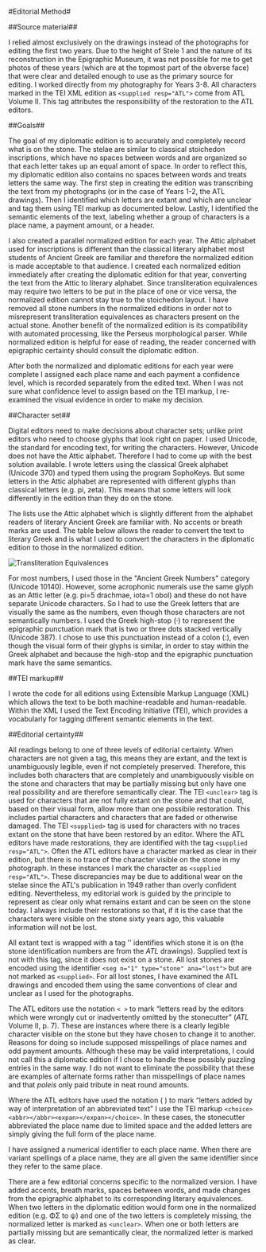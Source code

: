 #Editorial Method#


##Source material##


I relied almost exclusively on the drawings instead of the photographs for editing the first two years. Due to the height of Stele 1 and the nature of its reconstruction in the Epigraphic Museum, it was not possible for me to get photos of these years (which are at the topmost part of the obverse face) that were clear and detailed enough to use as the primary source for editing. I worked directly from my photography for Years 3-8.  All characters marked in the TEI XML edition as  `<supplied resp="ATL">` come from ATL Volume II. This tag attributes the responsibility of the restoration to the ATL editors. 

##Goals##


The goal of my diplomatic edition is to accurately and completely record what is on the stone. The stelae are similar to classical stoichedon inscriptions, which have no spaces between words and are organized so that each letter takes up an equal amont of space.  In order to reflect this, my diplomatic edition also contains no spaces between words and treats letters the same way. The first step in creating the edition was transcribing the text from my photographs (or in the case of Years 1-2, the ATL drawings). Then I identified which letters are extant and which are unclear and tag them using TEI markup as documented below. Lastly, I identified the semantic elements of the text, labeling whether a group of characters is a place name, a payment amount, or a header. 

I also created a parallel normalized edition for each year. The Attic alphabet used for inscriptions is different than the classical literary alphabet most students of Ancient Greek are familiar and therefore the normalized edition is made acceptable to that audience. I created each normalized edition immediately after creating the diplomatic edition for that year, converting the text from the Attic to literary alphabet. Since transliteration equivalences may require two letters to be put in the place of one or vice versa, the normalized edition cannot stay true to the stoichedon layout. I have removed all stone numbers in the normalized editions in order not to misrepresent transliteration equivalences as characters present on the actual stone. Another benefit of the normalized edition is its compatibility with automated processing, like the Perseus morphological parser. While normalized edition is helpful for ease of reading, the reader concerned with epigraphic certainty should consult the diplomatic edition. 

After both the normalized and diplomatic editions for each year were complete I assigned each place name and each payment a confidence level, which is recorded separately from the edited text. When I was not sure what confidence level to assign based on the TEI markup, I  re-examined the visual evidence in order to make my decision. 


##Character set##

Digital editors need to make decisions about character sets; unlike print editors who need to choose glyphs that look right on paper. I used Unicode, the standard for encoding text, for writing the characters. However, Unicode does not have the Attic alphabet. Therefore I had to come up with the best solution available. I wrote letters using the classical Greek alphabet (Unicode 370) and typed them using the program SophoKeys. But some letters in the Attic alphabet are represented with different glyphs than classical letters (e.g. pi, zeta). This means that some letters will look differently in the edition than they do on the stone. 



The lists use the Attic alphabet which is slightly different from the alphabet readers of literary Ancient Greek are familiar with. No accents or breath marks are used. The table below allows the reader to convert the text to literary Greek and is what I used to convert the characters in the diplomatic edition to those in the normalized edition. 

![Transliteration Equivalences][img100]

[img100]: images/TransliterationEquivalences.png


For most numbers, I used those in the "Ancient Greek Numbers" category (Unicode 10140). However, some acrophonic numerals use the same glyph as an Attic letter (e.g. pi=5 drachmae, iota=1 obol) and these do not have separate Unicode characters. So I had to use the Greek letters that are visually the same as the numbers, even though those characters are not semantically numbers. I used the Greek high-stop (·) to represent the epigraphic punctuation mark that is two or three dots stacked vertically (Unicode 387). I chose to use this punctuation instead of a colon (:), even though the visual form of their glyphs is similar, in order to stay within the Greek alphabet and because the high-stop and the epigraphic punctuation mark have the same semantics.


##TEI markup##

I wrote the code for all editions using Extensible Markup Language (XML) which allows the text to be both machine-readable and human-readable. Within the XML I used the Text Encoding Initiative (TEI), which provides a vocabularly for tagging different semantic elements in the text. 



##Editorial certainty## 

All readings belong to one of three levels of editorial certainty.  When characters are not given a tag, this means they are extant, and the text is unambiguously legible, even if not completely preserved. Therefore, this includes both characters that are completely and unambiguously visible on the stone and characters that may be partially missing but only have one real possibility and are therefore semantically clear. The TEI `<unclear>` tag is used for characters that are not fully extant on the stone and that could, based on their visual form, allow more than one possibile restoration. This includes partial characters and characters that are faded or otherwise damaged. The TEI `<supplied>` tag is used for characters with no traces extant on the stone that have been restored by an editor. Where the ATL editors have made restorations, they are identified with the tag `<supplied resp="ATL">`. Often the ATL editors have a character marked as clear in their edition, but there is no trace of the character visible on the stone in my photograph. In these instances I mark the character as `<supplied resp="ATL">`. These discrepancies may be due to additional wear on the stelae since the ATL's publication in 1949 rather than overly confident editing. Nevertheless, my editorial work is guided by the principle to represent as clear only what remains extant and can be seen on the stone today. I always include their restorations so that,  if it is the case that the characters were visible on the stone sixty years ago, this valuable information will not be lost. 

All extant text is wrapped with a tag '<seg n="1" type="stone">' identifies which stone it is on (the stone identification numbers are from the *ATL* drawings). Supplied text is not with this tag, since it does not exist on a stone. All lost stones are encoded using the identifier `<seg n="1" type="stone" ana="lost">` but are not marked as `<supplied>`. For all lost stones, I have examined the ATL drawings and encoded them using the same conventions of clear and unclear as I used for the photographs. 
	
The ATL editors use the notation `< >` to mark “letters read by the editors which were wrongly cut or inadvertently omitted by the stonecutter” (*ATL* Volume II, p. 7). These are instances where there is a clearly legible character visible on the stone but they have chosen to change it to another. Reasons for doing so include supposed misspellings of place names and odd payment amounts. Although these may be valid interpretations, I could not call this a diplomatic edition if I chose to handle these possibly puzzling entries in the same way. I do not want to eliminate the possibility that these are examples of alternate forms rather than misspellings of place names and that *poleis* only paid tribute in neat round amounts. 

Where the ATL editors have used the notation ( ) to mark “letters added by way of interpretation of an abbreviated text” I use the TEI markup `<choice><abbr></abbr><expan></expan></choice>`. In these cases, the stonecutter abbreviated the place name due to limited space and the added letters are simply giving the full form of the place name. 

I have assigned a numerical identifier to each place name. When there are variant spellings of a place name, they are all given the same identifier since they refer to the same place. 

There are a few editorial concerns specific to the normalized version. I have added accents, breath marks, spaces between words, and made changes from the epigraphic alphabet to its corresponding literary equivalences. When two letters in the diplomatic edition would form one in the normalized edition (e.g. ΦΣ to ψ) and one of the two letters is completely missing, the normalized letter is marked as `<unclear>`. When one or both letters are partially missing but are semantically clear, the normalized letter is marked as clear. 


